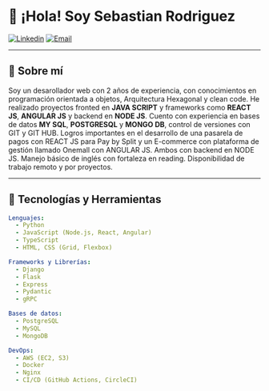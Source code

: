 # 👋 ¡Hola! Soy Sebastian Rodriguez

[![Linkedin](https://img.shields.io/badge/-LinkedIn-blue?style=flat-square&logo=Linkedin&logoColor=white&link=https://www.linkedin.com/in/tu-usuario)](https://www.linkedin.com/in/tu-usuario)
[![Email](https://img.shields.io/badge/-Email-c14438?style=flat-square&logo=Gmail&logoColor=white&link=mailto:tu-email@gmail.com)](mailto:tu-email@gmail.com)

---

## 🚀 Sobre mí

Soy un desarollador web con 2 años de experiencia, con conocimientos en programación orientada a objetos, Arquitectura Hexagonal y clean code.
He realizado proyectos fronted en **JAVA SCRIPT** y frameworks como **REACT JS**, **ANGULAR JS** y backend en **NODE JS**. Cuento con experiencia en bases de datos **MY SQL**, **POSTGRESQL** y **MONGO DB**, control de versiones con GIT y GIT HUB.
Logros importantes en el desarrollo de una pasarela de pagos con REACT JS para Pay by Split y un E-commerce con plataforma de gestión llamado Onemall con ANGULAR JS. Ambos con backend en NODE JS.
Manejo básico de inglés con fortaleza en reading.
Disponibilidad de trabajo remoto y por proyectos.


---

## 🔧 Tecnologías y Herramientas

```yaml
Lenguajes:
  - Python
  - JavaScript (Node.js, React, Angular)
  - TypeScript
  - HTML, CSS (Grid, Flexbox)

Frameworks y Librerías:
  - Django
  - Flask
  - Express
  - Pydantic
  - gRPC

Bases de datos:
  - PostgreSQL
  - MySQL
  - MongoDB

DevOps:
  - AWS (EC2, S3)
  - Docker
  - Nginx
  - CI/CD (GitHub Actions, CircleCI)

